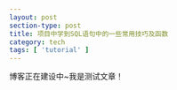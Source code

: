 ```yaml
---
layout: post
section-type: post
title: 项目中学到SQL语句中的一些常用技巧及函数
category: tech
tags: [ 'tutorial' ]
---
```


博客正在建设中~我是测试文章！